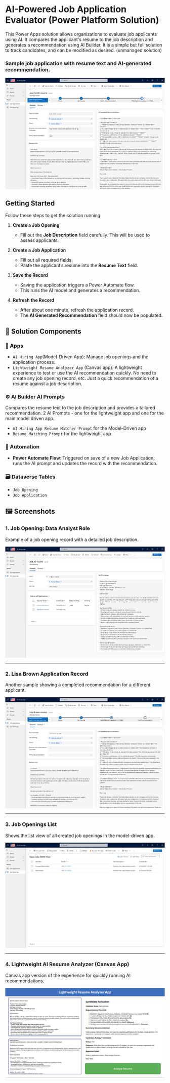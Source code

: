 # AI-Powered Job Application Evaluator (Power Platform Solution)

This Power Apps solution allows organizations to evaluate job applicants using AI. It compares the applicant's resume to the job description and generates a recommendation using AI Builder. It is a simple but full solution to track candidates, and can be modified as desired. (unmanaged solution) 

### Sample job application with resume text and AI-generated recommendation.

![Jane Smith Application](./assets/jane_smith_application.png)

## Getting Started

Follow these steps to get the solution running:

1. **Create a Job Opening**
   - Fill out the **Job Description** field carefully. This will be used to assess applicants.

2. **Create a Job Application**
   - Fill out all required fields.
   - Paste the applicant’s resume into the **Resume Text** field.

3. **Save the Record**
   - Saving the application triggers a Power Automate flow.
   - This runs the AI model and generates a recommendation.

4. **Refresh the Record**
   - After about one minute, refresh the application record.
   - The **AI Generated Recommendation** field should now be populated.

## 🧩 Solution Components

### 🧠 Apps
- `AI Hiring App`(Model-Driven App): Manage job openings and the application process.
- `Lightweight Resume Analyzer App` (Canvas app): A lightweight experience to test or use the AI recommendation quickly. No need to create any job opening record, etc. Just a quick recommendation of a resume against a job description.

### ⚙️ AI Builder AI Prompts
Compares the resume text to the job description and provides a tailored recommendation. 
2 AI Prompts - one for the lightweight app and one for the main model driven app. 
- `AI Hiring App Resume Matcher Prompt` for the Model-Driven app
- `Resume Matching Prompt` for the lightweight app

### 🔄 Automation
- **Power Automate Flow**: Triggered on save of a new Job Application; runs the AI prompt and updates the record with the recommendation.

### 🗃️ Dataverse Tables
- `Job Opening`
- `Job Application`

## 🖼️ Screenshots

### 1. Job Opening: Data Analyst Role
Example of a job opening record with a detailed job description.

![Job Opening - Data Analyst](./assets/job_opening_data_analyst.png)

---

### 2. Lisa Brown Application Record
Another sample showing a completed recommendation for a different applicant.

![Lisa Brown Application](./assets/lisa_brown_application.png)

---

### 3. Job Openings List
Shows the list view of all created job openings in the model-driven app.

![Job Openings List](./assets/job_openings_list.png)

---

### 4. Lightweight AI Resume Analyzer (Canvas App)
Canvas app version of the experience for quickly running AI recommendations.

![Lightweight App Screenshot](./assets/lightweight_ai_resume_analyzer_app_screenshot.png)

